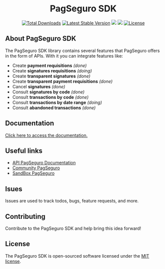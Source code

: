 <p align="center">
   <h1 align="center">PagSeguro SDK</h1>
</p>

<p align="center">
   <a href="https://packagist.org/packages/life-code/pagseguro-sdk"><img src="https://poser.pugx.org/life-code/pagseguro-sdk/d/total.svg" alt="Total Downloads"></a>
   <a href="https://packagist.org/packages/life-code/pagseguro-sdk"><img src="https://poser.pugx.org/life-code/pagseguro-sdk/v/stable.svg" alt="Latest Stable Version"></a>
   <a href="https://codeclimate.com/github/life-code/pagseguro-sdk/maintainability"><img src="https://api.codeclimate.com/v1/badges/b889d75e5aa75226ffbb/maintainability" /></a>
   <a href="http://isitmaintained.com/project/life-code/pagseguro-sdk"><img src="http://isitmaintained.com/badge/resolution/life-code/pagseguro-sdk.svg" /></a>
   <a href="https://packagist.org/packages/life-code/pagseguro-sdk"><img src="https://poser.pugx.org/life-code/pagseguro-sdk/license.svg" alt="License"></a>
</p>


## About PagSeguro SDK

The PagSeguro SDK library contains several features that PagSeguro offers in the form of APIs. With it you can integrate features like:

- Create **payment requisitions** *(done)*
- Create **signatures requisitions** *(doing)*
- Create **transparent signatures** *(done)*
- Create **transparent payment requisitions** *(done)*
- Cancel **signatures** *(done)*
- Consult **signatures by code** *(done)*
- Consult **transactions by code** *(done)*
- Consult **transactions by date range** *(doing)*
- Consult **abandoned transactions** *(done)*

## Documentation
[Click here to access the documentation.](https://github.com/life-code/pagseguro-sdk/tree/master/docs)

## Useful links
- [API PagSeguro Documentation](https://dev.pagseguro.uol.com.br/referencia-da-api/api-de-pagamentos-pagseguro)
- [Community PagSeguro](https://comunidade.pagseguro.uol.com.br/hc/pt-br/community/topics)
- [SandBox PagSeguro](https://sandbox.pagseguro.uol.com.br/#rmcl)


## Isues
Issues are used to track todos, bugs, feature requests, and more.


## Contributing
Contribute to the PagSeguro SDK and help bring this idea forward!


## License
The PagSeguro SDK is open-sourced software licensed under the [MIT license](http://opensource.org/licenses/MIT).
